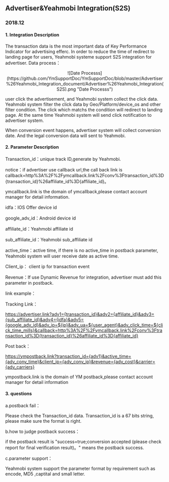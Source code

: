 ## Advertiser&Yeahmobi Integration(S2S)
### 2018.12
#### 1. Integration Description

The transaction data is the most important data of Key Performance Indicator for advertising efferc. In order to reduce the time of redirect to landing page for users, Yeahmobi systeme support S2S integration for advertiser.
Data process：

 <div align=center>![Date Processs](https://github.com/YmSupportDoc/YmSupportDoc/blob/master/Advertiser%26Yeahmobi_Integration_document/Advertiser%26Yeahmobi_Integration(S2S).png "Date Processs")</div>

user click the advertisement, and Yeahmobi system collect the click data.
Yeahmobi system filter the click data by Geo/Platform/device_os and other filter condition. The click which matchs the condition will redirect to landing page. At the same time Yeahmobi system will send click notification to advertiser system.

When conversion event happens, advertiser system will collect conversion date. And the legal conversion data will sent to Yeahmobi.

#### 2. Parameter Description

Transaction_id：unique track ID,generate by Yeahmobi.

notice：if advertiser use callback url,the call back link is
callback=http%3A%2F%2Fymcallback.link%2Fconv%3Ftransaction_id%3D{transaction_id}%26affiliate_id%3D{affiliate_id}。

ymcallback.link is the domain of ymcallback,please contact account manager for detail information.

idfa：IOS Offer device id

google_adv_id：Android device id

affiliate_id：Yeahmobi affiliate id

sub_affiliate_id：Yeahmobi sub_affiliate id

active_time：active time, if there is no active_time in postback parameter, Yeahmobi system will user receive date as active time.

Client_ip： client ip for transaction event

Revenue：If use Dynamic Revenue for integration, advertiser must add this parameter in postback.

link example：

Tracking Link：

<https://advertiser.link?adv1={transaction_id}&adv2={affiliate_id}&adv3={sub_affiliate_id}&adv4={idfa}&adv5={google_adv_id}&adv_ip=${ip}&adv_ua=${user_agent}&adv_click_time=${click_time_mills}&callback=http%3A%2F%2Fymcallback.link%2Fconv%3Ftransaction_id%3D{transaction_id}%26affiliate_id%3D{affiliate_id}>

Post back：

<https://ympostback.link?transaction_id={adv1}&active_time={adv_conv_time}&client_ip={adv_conv_ip}&revenue={adv_cost}&carrier={adv_carriers}>

ympostback.link is the domain of YM postback,please contact account manager for detail information

#### 3. questions

a.postback fail：

  Please check the Transaction_id data. Transaction_id is a 67 bits string, please make sure the format is right.

b.how to judge postback success：

  if the postback result is "success=true;conversion accepted (please check report for final verification result)。" means the postback success.

c.parameter support：

  Yeahmobi system support the parameter format by requirement such as encode, MD5 ,captital and small letter.